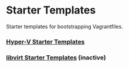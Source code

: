 # Starter Templates

Starter templates for bootstrapping Vagrantfiles.

### [Hyper-V Starter Templates](hyper-v)

### [libvirt Starter Templates](libvirt) (inactive)